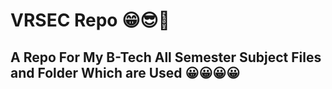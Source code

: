 # VRSEC Repo 😁😎🤗

## A Repo For My B-Tech All Semester Subject Files and Folder Which are Used 😀😀😀😀
